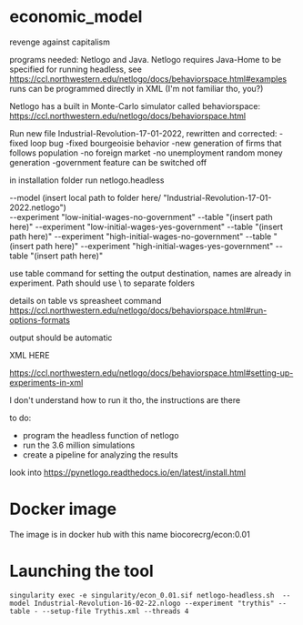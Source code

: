 # economic_model
revenge against capitalism

programs needed: Netlogo and Java. 
Netlogo requires Java-Home to be specified for running headless, see https://ccl.northwestern.edu/netlogo/docs/behaviorspace.html#examples
runs can be programmed directly in XML (I'm not familiar tho, you?)

Netlogo has a built in Monte-Carlo simulator called behaviorspace: https://ccl.northwestern.edu/netlogo/docs/behaviorspace.html

Run new file Industrial-Revolution-17-01-2022, rewritten and corrected:
-fixed loop bug
-fixed bourgeoisie behavior
-new generation of firms that follows population
-no foreign market
-no unemployment random money generation
-government feature can be switched off

in installation folder run netlogo.headless

--model (insert local path to folder here/ "Industrial-Revolution-17-01-2022.netlogo") \
--experiment "low-initial-wages-no-government" 
--table "(insert path here)" 
--experiment "low-initial-wages-yes-government" 
--table "(insert path here)" 
--experiment "high-initial-wages-no-government" 
--table "(insert path here)" 
--experiment "high-initial-wages-yes-government" 
--table "(insert path here)" 


use table command for setting the output destination, names are already in experiment. Path should use \ to separate folders  

details on table vs spreasheet command
https://ccl.northwestern.edu/netlogo/docs/behaviorspace.html#run-options-formats


output should be automatic


XML HERE

https://ccl.northwestern.edu/netlogo/docs/behaviorspace.html#setting-up-experiments-in-xml

I don't understand how to run it tho, the instructions are there
  

to do:

- program the headless function of netlogo
- run the 3.6 million simulations
- create a pipeline for analyzing the results

look into https://pynetlogo.readthedocs.io/en/latest/install.html

# Docker image
The image is in docker hub with this name biocorecrg/econ:0.01

# Launching the tool

```
singularity exec -e singularity/econ_0.01.sif netlogo-headless.sh  --model Industrial-Revolution-16-02-22.nlogo --experiment "trythis" --table - --setup-file Trythis.xml --threads 4
```




